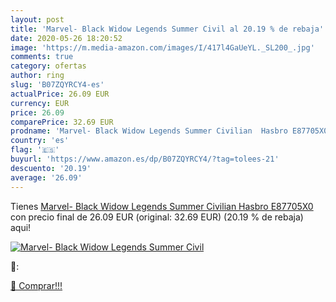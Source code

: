 ```yaml
---
layout: post
title: 'Marvel- Black Widow Legends Summer Civil al 20.19 % de rebaja'
date: 2020-05-26 18:20:52
image: 'https://m.media-amazon.com/images/I/417l4GaUeYL._SL200_.jpg'
comments: true
category: ofertas
author: ring
slug: 'B07ZQYRCY4-es'
actualPrice: 26.09 EUR
currency: EUR
price: 26.09
comparePrice: 32.69 EUR
prodname: 'Marvel- Black Widow Legends Summer Civilian  Hasbro E87705X0 '
country: 'es'
flag: '🇪🇸'
buyurl: 'https://www.amazon.es/dp/B07ZQYRCY4/?tag=tolees-21'
descuento: '20.19'
average: '26.09'
---
```


Tienes [Marvel- Black Widow Legends Summer Civilian  Hasbro E87705X0 ](https://www.amazon.es/dp/B07ZQYRCY4/?tag=tolees-21) con precio final de  26.09 EUR (original: 32.69 EUR) (20.19 %  de rebaja) aqui!

[![Marvel- Black Widow Legends Summer Civil](https://m.media-amazon.com/images/I/417l4GaUeYL._SL200_.jpg)](https://www.amazon.es/dp/B07ZQYRCY4/?tag=tolees-21)

🔎:


[🛒 Comprar!!!](https://www.amazon.es/dp/B07ZQYRCY4/?tag=tolees-21)
